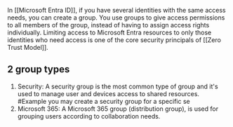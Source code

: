 In [[Microsoft Entra ID]], if you have several identities with the same access needs, you can create a group. You use groups to give access permissions to all members of the group, instead of having to assign access rights individually. Limiting access to Microsoft Entra resources to only those identities who need access is one of the core security principals of [[Zero Trust Model]].
## 2 group types
1. Security: A security group is the most common type of group and it's used to manage user and devices access to shared resources.
	#Example you may create a security group for a specific se
2. Microsoft 365: A Microsoft 365 group (distribution group), is used for grouping users according to collaboration needs.